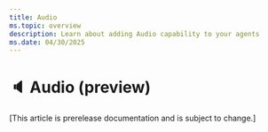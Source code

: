```yaml
---
title: Audio
ms.topic: overview
description: Learn about adding Audio capability to your agents
ms.date: 04/30/2025
---
```


# 🔈 Audio (preview)

[This article is prerelease documentation and is subject to change.]